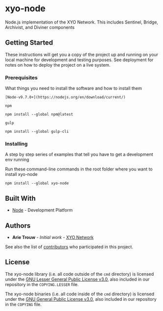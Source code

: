 # xyo-node

Node.js implementation of the XYO Network.  This includes Sentinel, Bridge, Archivist, and Diviner components

## Getting Started

These instructions will get you a copy of the project up and running on your local machine for development and testing purposes. See deployment for notes on how to deploy the project on a live system.

### Prerequisites

What things you need to install the software and how to install them

```
[Node-v9.7.0+](https://nodejs.org/en/download/current/)
```

```
npm

npm install --global npm@latest
```

```
gulp

npm install --global gulp-cli
```

### Installing

A step by step series of examples that tell you have to get a development env running

Run these command-line commands in the root folder where you want to install xyo-node

```
npm install --global xyo-node
```


## Built With

* [Node](https://nodejs.org/) - Development Platform

## Authors

* **Arie Trouw** - *Initial work* - [XYO Network](https://github.com/XYOracleNetwork)

See also the list of [contributors](https://github.com/XYOracleNetwork/xyo-node/contributors) who participated in this project.

## License

The xyo-node library (i.e. all code outside of the `cmd` directory) is licensed under the
[GNU Lesser General Public License v3.0](https://www.gnu.org/licenses/lgpl-3.0.en.html), also
included in our repository in the `COPYING.LESSER` file.

The xyo-node binaries (i.e. all code inside of the `cmd` directory) is licensed under the
[GNU General Public License v3.0](https://www.gnu.org/licenses/gpl-3.0.en.html), also included
in our repository in the `COPYING` file.
